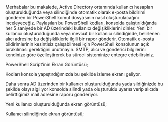 Merhabalar bu makalede, Active Directory ortamında kullanıcı hesapları oluşturulduğunda veya silindiğinde otomatik olarak e-posta bildirimi gönderen bir PowerShell komut dosyasının nasıl oluşturulacağını inceleyeceğiz. Paylaşılan bu PowerShell kodları, konsolda çalıştırıldığında her 5 saniyede bir AD üzerindeki kullanıcı değişikliklerini dinler. Yeni bir kullanıcı oluşturulduğunda veya mevcut bir kullanıcı silindiğinde, belirlenen alıcı adresine bu değişikliklerle ilgili bir rapor gönderir. Otomatik e-posta bildirimlerinin kesintisiz çalışabilmesi için PowerShell konsolunun açık bırakılması gerektiğini unutmayın. SMTP, alıcı ve gönderici bilgilerini kendinize göre özelleştirerek bu süreci sisteminize entegre edebilirsiniz.

PowerShell Script’inin Ekran Görüntüsü;

Kodları konsola yapıştırdığımızda bu şekilde izleme ekranı geliyor.



Daha sonra AD üzerinden bir kullanıcı oluşturulduğunda yada sildiğinizde bu şekilde olayı algılıyor konsolda silindi yada oluşturuldu uyarısı verip alıcıda belirttiğimiz mail adresine raporu gönderiyor.



 

Yeni kullanıcı oluşturulduğunda ekran görüntüsü;



Kullanıcı silindiğinde ekran görüntüsü;


